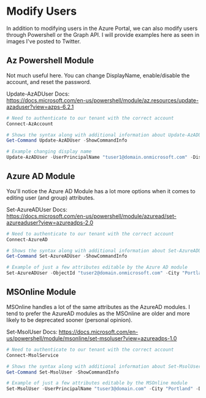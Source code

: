 # Modify Users

In addition to modifying users in the Azure Portal, we can also modify users through Powershell or the Graph API. I will provide examples here as seen in images I've posted to Twitter.

## Az Powershell Module

Not much useful here. You can change DisplayName, enable/disable the account, and reset the password.

Update-AzADUser Docs:  
<https://docs.microsoft.com/en-us/powershell/module/az.resources/update-azaduser?view=azps-6.2.1>

````Powershell
# Need to authenticate to our tenant with the correct account
Connect-AzAccount

# Shows the syntax along with additional information about Update-AzADUser
Get-Command Update-AzADUser -ShowCommandInfo

# Example changing display name
Update-AzADUser -UserPrincipalName "tuser1@domain.onmicrosoft.com" -DisplayName "Test User One"
````

## Azure AD Module

You'll notice the Azure AD Module has a lot more options when it comes to editing user (and group) attributes.

Set-AzureADUser Docs:  
<https://docs.microsoft.com/en-us/powershell/module/azuread/set-azureaduser?view=azureadps-2.0>

````Powershell
# Need to authenticate to our tenant with the correct account
Connect-AzureAD

# Shows the syntax along with additional information about Set-AzureADUser
Get-Command Set-AzureADUser -ShowCommandInfo

# Example of just a few attributes editable by the Azure AD module
Set-AzureADUser -ObjectId "tuser2@domain.onmicrosoft.com" -City "Portland" -CompanyName "Get Securer" -Department "Security" -DisplayName "Test User Two" -GivenName "Test" -Surname "User Two" -JobTitle "Testing"
````

## MSOnline Module

MSOnline handles a lot of the same attributes as the AzureAD modules. I tend to prefer the AzureAD modules as the MSOnline are older and more likely to be deprecated sooner (personal opinion).

Set-MsolUser Docs: <https://docs.microsoft.com/en-us/powershell/module/msonline/set-msoluser?view=azureadps-1.0>

````Powershell
# Need to authenticate to our tenant with the correct account
Connect-MsolService

# Shows the syntax along with additional information about Set-MsolUser
Get-Command Set-MsolUser -ShowCommandInfo

# Example of just a few attributes editable by the MSOnline module
Set-MsolUser -UserPrincipalName "tuser3@domain.com" -City "Portland" -Department "Security" -DisplayName "Test User Three" -FirstName "Test" -LastName "User Three" -UserType "Viral"
````
